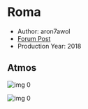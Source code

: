 # Roma

* Author: aron7awol
* [Forum Post](https://www.avsforum.com/threads/bass-eq-for-filtered-movies.2995212/post-59273456)
* Production Year: 2018

## Atmos

![img 0](https://i.imgur.com/xGs3BFE.jpg)

![img 0](https://i.imgur.com/m8b9VGF.png)

